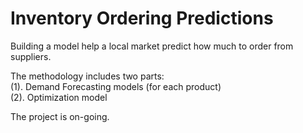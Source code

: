# Inventory Ordering Predictions <br>
Building a model help a local market predict how much to order from suppliers. <br>

The methodology includes two parts: <br>
(1). Demand Forecasting models (for each product) <br>
(2). Optimization model <br>

The project is on-going. 
